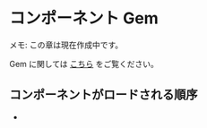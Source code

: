 # コンポーネント Gem

メモ: この章は現在作成中です。

Gem に関しては [こちら]("../docs/lib.html") をご覧ください。

## コンポーネントがロードされる順序

-
